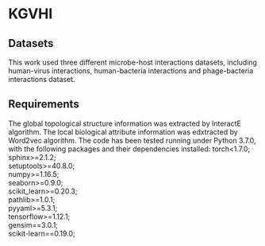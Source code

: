# KGVHI
## Datasets
This work used three different microbe-host interactions datasets, including human-virus interactions, human-bacteria interactions and phage-bacteria interactions dataset.
## Requirements
The global topological structure information was extracted by InteractE algorithm.
The local biological attribute information was edxtracted by Word2vec algorithm.
The code has been tested running under Python 3.7.0, with the following packages and their dependencies installed:
torch<1.7.0;  
sphinx>=2.1.2;  
setuptools>=40.8.0;  
numpy>=1.16.5;  
seaborn>=0.9.0;  
scikit_learn>=0.20.3;  
pathlib>=1.0.1;  
pyyaml>=5.3.1;  
tensorflow>=1.12.1;  
gensim==3.0.1;  
scikit-learn==0.19.0;  

